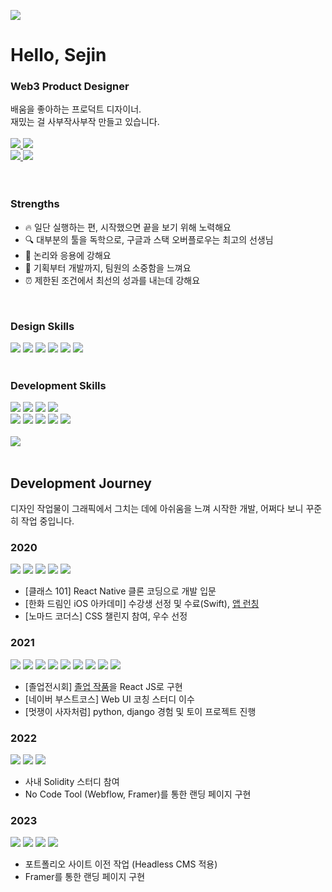 <a href="https://hits.seeyoufarm.com"><img src="https://hits.seeyoufarm.com/api/count/incr/badge.svg?url=https%3A%2F%2Fgithub.com%2Fsejinxjung%2Fsejinxjung&count_bg=%2379C83D&title_bg=%23555555&icon=&icon_color=%23E7E7E7&title=hits&edge_flat=false"/></a>

<h1>Hello,&nbsp;Sejin</h1>
<h3>Web3 Product Designer</h3>
배움을 좋아하는 프로덕트 디자이너.<br/>재밌는 걸 사부작사부작 만들고 있습니다.<br/>
<br/>
<div>
  <a href="https://github.com/sejinxjung">
    <img src="https://img.shields.io/badge/GitHub @sejinxjung-181717?style=for-the-badge&logo=GitHub&logoColor=white"/>
  </a>
  <a href="https://www.linkedin.com/in/sejinjung/">
    <img src="https://img.shields.io/badge/LinkedIn @sejinjung-0A66C2?style=for-the-badge&logo=LinkedIn&logoColor=white"/>
  </a>
</div>
<div>
 <a href="https://twitter.com/0x3den">
    <img src="https://img.shields.io/badge/Twitter @0x3den-1D9BF0?style=for-the-badge&logo=Twitter&logoColor=white"/>
  </a>
  <a href="https://medium.com/@0x3den">
    <img src="https://img.shields.io/badge/Medium @0x3den-000000?style=for-the-badge&logo=Medium&logoColor=white"/>
  </a>
</div>
<br/><br/>

<h3>Strengths</h3>

- 🔥 일단 실행하는 편, 시작했으면 끝을 보기 위해 노력해요
- 🔍 대부분의 툴을 독학으로, 구글과 스택 오버플로우는 최고의 선생님
- 🤔 논리와 응용에 강해요
- 🥰 기획부터 개발까지, 팀원의 소중함을 느껴요
- ⏰ 제한된 조건에서 최선의 성과를 내는데 강해요
<br/>
<h3>Design Skills</h3>
<div>
  <img src="https://img.shields.io/badge/Figma-F24E1E?style=for-the-badge&logo=Figma&logoColor=white"/>
  <img src="https://img.shields.io/badge/Framer-0055FF?style=for-the-badge&logo=Framer&logoColor=white"/>
  <img src="https://img.shields.io/badge/Webflow-4353FF?style=for-the-badge&logo=Webflow&logoColor=white"/>
  <img src="https://img.shields.io/badge/Adobe Illustrator-FF9A00?style=for-the-badge&logo=AdobeIllustrator&logoColor=black"/>
  <img src="https://img.shields.io/badge/Adobe Photoshop-31A8FF?style=for-the-badge&logo=AdobePhotoshop&logoColor=black"/>
  <img src="https://img.shields.io/badge/Adobe After Effects-9999FF?style=for-the-badge&logo=AdobeAfterEffects&logoColor=black"/>
</div>
<br/>
<h3>Development Skills</h3>
<div>
  <img src="https://img.shields.io/badge/React-61DAFB?style=for-the-badge&logo=React&logoColor=black"/>
  <img src="https://img.shields.io/badge/Next.js-000000?style=for-the-badge&logo=Next.js&logoColor=white"/>
  <img src="https://img.shields.io/badge/TypeScript-3178C6?style=for-the-badge&logo=TypeScript&logoColor=white"/>
  <img src="https://img.shields.io/badge/JavaScript-F7DF1E?style=for-the-badge&logo=JavaScript&logoColor=black"/>
 <br/>
  <img src="https://img.shields.io/badge/HTML5-E34F26?style=for-the-badge&logo=HTML5&logoColor=white"/>
  <img src="https://img.shields.io/badge/CSS3-1572B6?style=for-the-badge&logo=CSS3&logoColor=white"/>
  <img src="https://img.shields.io/badge/styled-components-DB7093?style=for-the-badge&logo=styled-components&logoColor=white"/>
  <img src="https://img.shields.io/badge/SASS-CC6699?style=for-the-badge&logo=SASS&logoColor=white"/>
  <img src="https://img.shields.io/badge/Tailwind CSS-06B6D4?style=for-the-badge&logo=TailwindCSS&logoColor=white"/>
</div><br/>
<img src="https://github-readme-stats.vercel.app/api/top-langs/?username=sejinxjung&layout=compact"><br><br>

<h2>Development Journey</h2>
디자인 작업물이 그래픽에서 그치는 데에 아쉬움을 느껴 시작한 개발, 어쩌다 보니 꾸준히 작업 중입니다.
<h3>2020</h3>
<div>
  <img src="https://img.shields.io/badge/Swift-F05138?style=for-the-badge&logo=Swift&logoColor=white"/>
  <img src="https://img.shields.io/badge/React-61DAFB?style=for-the-badge&logo=React&logoColor=black"/>
  <img src="https://img.shields.io/badge/JavaScript-F7DF1E?style=for-the-badge&logo=JavaScript&logoColor=black"/>
  <img src="https://img.shields.io/badge/styled-components-DB7093?style=for-the-badge&logo=styled-components&logoColor=white"/>
  <img src="https://img.shields.io/badge/CSS3-1572B6?style=for-the-badge&logo=CSS3&logoColor=white"/>
</div>

- [클래스 101] React Native 클론 코딩으로 개발 입문
- [한화 드림인 iOS 아카데미] 수강생 선정 및 수료(Swift), <a href="https://apps.apple.com/vg/app/스위칭/id1542290155">앱 런칭</a>
- [노마드 코더스] CSS 챌린지 참여, 우수 선정

<h3>2021</h3>
<div>
  <img src="https://img.shields.io/badge/React-61DAFB?style=for-the-badge&logo=React&logoColor=black"/>
  <img src="https://img.shields.io/badge/JavaScript-F7DF1E?style=for-the-badge&logo=JavaScript&logoColor=black"/>
  <img src="https://img.shields.io/badge/HTML5-E34F26?style=for-the-badge&logo=HTML5&logoColor=white"/>
  <img src="https://img.shields.io/badge/CSS3-1572B6?style=for-the-badge&logo=CSS3&logoColor=white"/>
  <img src="https://img.shields.io/badge/styled-components-DB7093?style=for-the-badge&logo=styled-components&logoColor=white"/>
  <img src="https://img.shields.io/badge/SASS-CC6699?style=for-the-badge&logo=SASS&logoColor=white"/>
  <img src="https://img.shields.io/badge/Django-092E20?style=for-the-badge&logo=Django&logoColor=white"/>
  <img src="https://img.shields.io/badge/Python-3776AB?style=for-the-badge&logo=Python&logoColor=white"/>
  <img src="https://img.shields.io/badge/Bootstrap-7952B3?style=for-the-badge&logo=Bootstrap&logoColor=white"/>
</div>

- [졸업전시회] <a href="https://blinker2021.vercel.app/">졸업 작품</a>을 React JS로 구현
- [네이버 부스트코스] Web UI 코칭 스터디 이수
- [멋쟁이 사자처럼] python, django 경험 및 토이 프로젝트 진행

<h3>2022</h3>
<div>
  <img src="https://img.shields.io/badge/Solidity-363636?style=for-the-badge&logo=Solidity&logoColor=white"/>
  <img src="https://img.shields.io/badge/Framer-0055FF?style=for-the-badge&logo=Framer&logoColor=white"/>
  <img src="https://img.shields.io/badge/Webflow-4353FF?style=for-the-badge&logo=Webflow&logoColor=white"/>
</div>

- 사내 Solidity 스터디 참여
- No Code Tool (Webflow, Framer)를 통한 랜딩 페이지 구현

<h3>2023</h3>
<div>
  <img src="https://img.shields.io/badge/Next.js-000000?style=for-the-badge&logo=Next.js&logoColor=white"/>
  <img src="https://img.shields.io/badge/TypeScript-3178C6?style=for-the-badge&logo=TypeScript&logoColor=white"/>
  <img src="https://img.shields.io/badge/Tailwind CSS-06B6D4?style=for-the-badge&logo=TailwindCSS&logoColor=white"/>
  <img src="https://img.shields.io/badge/Framer-0055FF?style=for-the-badge&logo=Framer&logoColor=white"/>
</div>

- 포트폴리오 사이트 이전 작업 (Headless CMS 적용)
- Framer를 통한 랜딩 페이지 구현
<br/>

